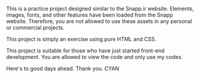 This is a practice project designed similar to the Snapp.ir website. Elements, images, fonts, and other features have been loaded from the Snapp website. Therefore, you are not allowed to use these assets in any personal or commercial projects.

This project is simply an exercise using pure HTML and CSS.

This project is suitable for those who have just started front-end development. You are allowed to view the code and only use my codes.

Here's to good days ahead. 
Thank you.
CYAN
